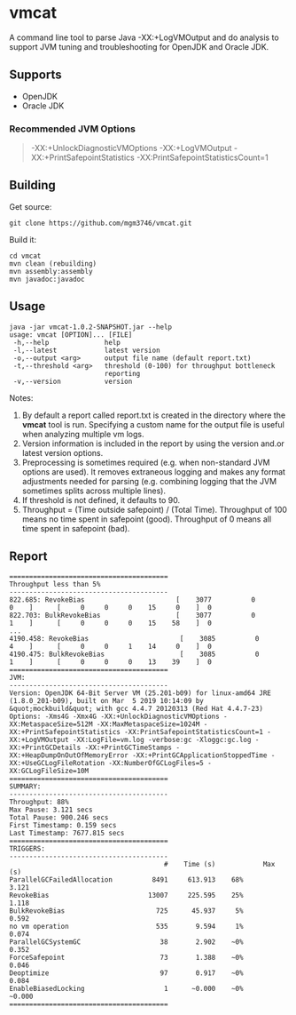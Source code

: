 # vmcat
A command line tool to parse Java -XX:+LogVMOutput and do analysis to support JVM tuning and troubleshooting for OpenJDK and Oracle JDK.

## Supports

  * OpenJDK
  * Oracle JDK
  
 ### Recommended JVM Options
 
 >-XX:+UnlockDiagnosticVMOptions -XX:+LogVMOutput -XX:+PrintSafepointStatistics -XX:PrintSafepointStatisticsCount=1
 
## Building

Get source:
```
git clone https://github.com/mgm3746/vmcat.git
```

Build it:
```
cd vmcat
mvn clean (rebuilding)
mvn assembly:assembly
mvn javadoc:javadoc
```

## Usage

```
java -jar vmcat-1.0.2-SNAPSHOT.jar --help
usage: vmcat [OPTION]... [FILE]
 -h,--help              help
 -l,--latest            latest version
 -o,--output <arg>      output file name (default report.txt)
 -t,--threshold <arg>   threshold (0-100) for throughput bottleneck
                        reporting
 -v,--version           version
```

Notes:
  1. By default a report called report.txt is created in the directory where the **vmcat** tool is run. Specifying a custom name for the output file is useful when analyzing multiple vm logs.
  1. Version information is included in the report by using the version and.or latest version options.
  1. Preprocessing is sometimes required (e.g. when non-standard JVM options are used). It removes extraneous logging and makes any format adjustments needed for parsing (e.g. combining logging that the JVM sometimes splits across multiple lines). 
  1. If threshold is not defined, it defaults to 90.
  1. Throughput = (Time outside safepoint) / (Total Time). Throughput of 100 means no time spent in safepoint (good). Throughput of 0 means all time spent in safepoint (bad).

## Report

```
========================================
Throughput less than 5%
----------------------------------------
822.685: RevokeBias                       [    3077          0              0    ]      [     0     0     0    15     0    ]  0
822.703: BulkRevokeBias                   [    3077          0              1    ]      [     0     0     0    15    58    ]  0
...
4190.458: RevokeBias                       [    3085          0              4    ]      [     0     0     1    14     0    ]  0
4190.475: BulkRevokeBias                   [    3085          0              1    ]      [     0     0     0    13    39    ]  0
========================================
JVM:
----------------------------------------
Version: OpenJDK 64-Bit Server VM (25.201-b09) for linux-amd64 JRE (1.8.0_201-b09), built on Mar  5 2019 10:14:09 by &quot;mockbuild&quot; with gcc 4.4.7 20120313 (Red Hat 4.4.7-23)
Options: -Xms4G -Xmx4G -XX:+UnlockDiagnosticVMOptions -XX:MetaspaceSize=512M -XX:MaxMetaspaceSize=1024M -XX:+PrintSafepointStatistics -XX:PrintSafepointStatisticsCount=1 -XX:+LogVMOutput -XX:LogFile=vm.log -verbose:gc -Xloggc:gc.log -XX:+PrintGCDetails -XX:+PrintGCTimeStamps -XX:+HeapDumpOnOutOfMemoryError -XX:+PrintGCApplicationStoppedTime -XX:+UseGCLogFileRotation -XX:NumberOfGCLogFiles=5 -XX:GCLogFileSize=10M
========================================
SUMMARY:
----------------------------------------
Throughput: 88%
Max Pause: 3.121 secs
Total Pause: 900.246 secs
First Timestamp: 0.159 secs
Last Timestamp: 7677.815 secs
========================================
TRIGGERS:
----------------------------------------
                                       #    Time (s)            Max (s)
ParallelGCFailedAllocation          8491     613.913    68%       3.121
RevokeBias                         13007     225.595    25%       1.118
BulkRevokeBias                       725      45.937     5%       0.592
no vm operation                      535       9.594     1%       0.074
ParallelGCSystemGC                    38       2.902    ~0%       0.352
ForceSafepoint                        73       1.388    ~0%       0.046
Deoptimize                            97       0.917    ~0%       0.084
EnableBiasedLocking                    1      ~0.000    ~0%      ~0.000
========================================

```